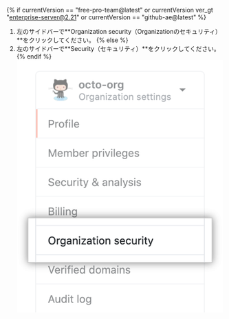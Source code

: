 {% if currentVersion == "free-pro-team@latest" or currentVersion ver_gt "enterprise-server@2.21" or currentVersion == "github-ae@latest" %}
1. 左のサイドバーで**Organization security（Organizationのセキュリティ）**をクリックしてください。
{% else %}
1. 左のサイドバーで**Security（セキュリティ）**をクリックしてください。
{% endif %}
 ![Organizationのセキュリティ設定](/assets/images/help/organizations/org-security-settings-tab.png)